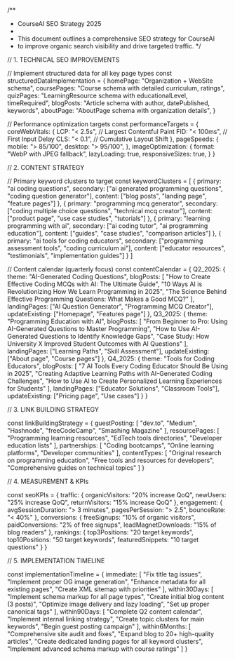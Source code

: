 /**
 * CourseAI SEO Strategy 2025
 * 
 * This document outlines a comprehensive SEO strategy for CourseAI
 * to improve organic search visibility and drive targeted traffic.
 */

// 1. TECHNICAL SEO IMPROVEMENTS

// Implement structured data for all key page types
const structuredDataImplementation = {
  homePage: "Organization + WebSite schema",
  coursePages: "Course schema with detailed curriculum, ratings",
  quizPages: "LearningResource schema with educationalLevel, timeRequired",
  blogPosts: "Article schema with author, datePublished, keywords",
  aboutPage: "AboutPage schema with organization details",
}

// Performance optimization targets
const performanceTargets = {
  coreWebVitals: {
    LCP: "< 2.5s", // Largest Contentful Paint
    FID: "< 100ms", // First Input Delay
    CLS: "< 0.1",   // Cumulative Layout Shift
  },
  pageSpeeds: {
    mobile: "> 85/100",
    desktop: "> 95/100",
  },
  imageOptimization: {
    format: "WebP with JPEG fallback",
    lazyLoading: true,
    responsiveSizes: true,
  }
}

// 2. CONTENT STRATEGY

// Primary keyword clusters to target
const keywordClusters = [
  {
    primary: "ai coding questions",
    secondary: ["ai generated programming questions", "coding question generator"],
    content: ["blog posts", "landing page", "feature pages"]
  },
  {
    primary: "programming mcq generator",
    secondary: ["coding multiple choice questions", "technical mcq creator"],
    content: ["product page", "use case studies", "tutorials"]
  },
  {
    primary: "learning programming with ai",
    secondary: ["ai coding tutor", "ai programming education"],
    content: ["guides", "case studies", "comparison articles"]
  },
  {
    primary: "ai tools for coding educators",
    secondary: ["programming assessment tools", "coding curriculum ai"],
    content: ["educator resources", "testimonials", "implementation guides"]
  }
]

// Content calendar (quarterly focus)
const contentCalendar = {
  Q2_2025: {
    theme: "AI-Generated Coding Questions",
    blogPosts: [
      "How to Create Effective Coding MCQs with AI: The Ultimate Guide",
      "10 Ways AI is Revolutionizing How We Learn Programming in 2025",
      "The Science Behind Effective Programming Questions: What Makes a Good MCQ?"
    ],
    landingPages: ["AI Question Generator", "Programming MCQ Creator"],
    updateExisting: ["Homepage", "Features page"]
  },
  Q3_2025: {
    theme: "Programming Education with AI",
    blogPosts: [
      "From Beginner to Pro: Using AI-Generated Questions to Master Programming",
      "How to Use AI-Generated Questions to Identify Knowledge Gaps",
      "Case Study: How University X Improved Student Outcomes with AI Questions"
    ],
    landingPages: ["Learning Paths", "Skill Assessment"],
    updateExisting: ["About page", "Course pages"]
  },
  Q4_2025: {
    theme: "Tools for Coding Educators",
    blogPosts: [
      "7 AI Tools Every Coding Educator Should Be Using in 2025",
      "Creating Adaptive Learning Paths with AI-Generated Coding Challenges",
      "How to Use AI to Create Personalized Learning Experiences for Students"
    ],
    landingPages: ["Educator Solutions", "Classroom Tools"],
    updateExisting: ["Pricing page", "Use cases"]
  }
}

// 3. LINK BUILDING STRATEGY

const linkBuildingStrategy = {
  guestPosting: [
    "dev.to",
    "Medium",
    "Hashnode",
    "freeCodeCamp",
    "Smashing Magazine"
  ],
  resourcePages: [
    "Programming learning resources",
    "EdTech tools directories",
    "Developer education lists"
  ],
  partnerships: [
    "Coding bootcamps",
    "Online learning platforms",
    "Developer communities"
  ],
  contentTypes: [
    "Original research on programming education",
    "Free tools and resources for developers",
    "Comprehensive guides on technical topics"
  ]
}

// 4. MEASUREMENT & KPIs

const seoKPIs = {
  traffic: {
    organicVisitors: "20% increase QoQ",
    newUsers: "25% increase QoQ",
    returnVisitors: "15% increase QoQ"
  },
  engagement: {
    avgSessionDuration: "> 3 minutes",
    pagesPerSession: "> 2.5",
    bounceRate: "< 40%"
  },
  conversions: {
    freeSignups: "10% of organic visitors",
    paidConversions: "2% of free signups",
    leadMagnetDownloads: "15% of blog readers"
  },
  rankings: {
    top3Positions: "20 target keywords",
    top10Positions: "50 target keywords",
    featuredSnippets: "10 target questions"
  }
}

// 5. IMPLEMENTATION TIMELINE

const implementationTimeline = {
  immediate: [
    "Fix title tag issues",
    "Implement proper OG image generation",
    "Enhance metadata for all existing pages",
    "Create XML sitemap with priorities"
  ],
  within30Days: [
    "Implement schema markup for all page types",
    "Create initial blog content (3 posts)",
    "Optimize image delivery and lazy loading",
    "Set up proper canonical tags"
  ],
  within90Days: [
    "Complete Q2 content calendar",
    "Implement internal linking strategy",
    "Create topic clusters for main keywords",
    "Begin guest posting campaign"
  ],
  within6Months: [
    "Comprehensive site audit and fixes",
    "Expand blog to 20+ high-quality articles",
    "Create dedicated landing pages for all keyword clusters",
    "Implement advanced schema markup with course ratings"
  ]
}